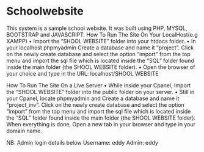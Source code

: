 # Schoolwebsite
This system is a sample school website. It was built using PHP, MYSQL, BOOTSTRAP and JAVASCRIPT.
How To Run The Site On Your LocalHost(e.g XAMPP)
•	Import the “SHOOL WEBSITE” folder into your htdocs folder.
•	In your localhost phpmyadmin Create a database and name it “project”. Click on the newly create database and select the option “import” from the top menu and import the sql file which is located inside the “SQL” folder found inside the main folder (the SHOOL WEBSITE folder).
•	Open the browser of your choice and type in the URL: localhost/SHOOL WEBSITE

How To Run The Site On a Live Server 
•	While inside your Cpanel, Import the “SHOOL WEBSITE” folder into the public folder on your server.
•	Still in your Cpanel, locate phpmyadmin and Create a database and name it “project_inv”. Click on the newly create database and select the option “import” from the top menu and import the sql file which is located inside the “SQL” folder found inside the main folder (the SHOOL WEBSITE folder).
When everything is done, Open a new tab in your browser  and type in your domain name.


NB: Admin login details below
Username: eddy
Admin: eddy
